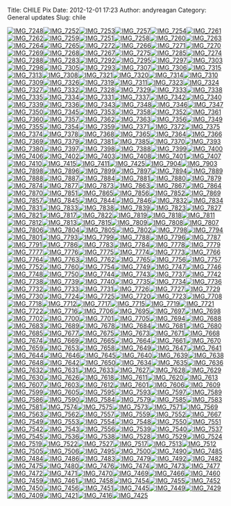 Title: CHILE Pix
Date: 2012-12-01 17:23
Author: andyreagan
Category: General updates
Slug: chile

[![IMG\_7248](http://andyreagan.files.wordpress.com/2012/11/img_7248.jpg?w=300)](http://andyreagan.wordpress.com/2012/12/01/chile/img_7248/)[![IMG\_7252](http://andyreagan.files.wordpress.com/2012/11/img_7252.jpg?w=300)](http://andyreagan.wordpress.com/2012/12/01/chile/img_7252/)[![IMG\_7253](http://andyreagan.files.wordpress.com/2012/11/img_7253.jpg?w=199)](http://andyreagan.wordpress.com/2012/12/01/chile/img_7253/)[![IMG\_7257](http://andyreagan.files.wordpress.com/2012/11/img_7257.jpg?w=199)](http://andyreagan.wordpress.com/2012/12/01/chile/img_7257/)[![IMG\_7254](http://andyreagan.files.wordpress.com/2012/11/img_7254.jpg?w=199)](http://andyreagan.wordpress.com/2012/12/01/chile/img_7254/)[![IMG\_7261](http://andyreagan.files.wordpress.com/2012/11/img_7261.jpg?w=199)](http://andyreagan.wordpress.com/2012/12/01/chile/img_7261/)[![IMG\_7262](http://andyreagan.files.wordpress.com/2012/11/img_7262.jpg?w=300)](http://andyreagan.wordpress.com/2012/12/01/chile/img_7262/)[![IMG\_7259](http://andyreagan.files.wordpress.com/2012/11/img_7259.jpg?w=300)](http://andyreagan.wordpress.com/2012/12/01/chile/img_7259/)[![IMG\_7251](http://andyreagan.files.wordpress.com/2012/11/img_7251.jpg?w=199)](http://andyreagan.wordpress.com/2012/12/01/chile/img_7251/)[![IMG\_7258](http://andyreagan.files.wordpress.com/2012/11/img_7258.jpg?w=300)](http://andyreagan.wordpress.com/2012/12/01/chile/img_7258/)[![IMG\_7260](http://andyreagan.files.wordpress.com/2012/11/img_7260.jpg?w=300)](http://andyreagan.wordpress.com/2012/12/01/chile/img_7260/)[![IMG\_7263](http://andyreagan.files.wordpress.com/2012/11/img_7263.jpg?w=300)](http://andyreagan.wordpress.com/2012/12/01/chile/img_7263/)[![IMG\_7264](http://andyreagan.files.wordpress.com/2012/11/img_7264.jpg?w=300)](http://andyreagan.wordpress.com/2012/12/01/chile/img_7264/)[![IMG\_7265](http://andyreagan.files.wordpress.com/2012/11/img_7265.jpg?w=300)](http://andyreagan.wordpress.com/2012/12/01/chile/img_7265/)[![IMG\_7272](http://andyreagan.files.wordpress.com/2012/11/img_7272.jpg?w=300)](http://andyreagan.wordpress.com/2012/12/01/chile/img_7272/)[![IMG\_7266](http://andyreagan.files.wordpress.com/2012/11/img_7266.jpg?w=300)](http://andyreagan.wordpress.com/2012/12/01/chile/img_7266/)[![IMG\_7271](http://andyreagan.files.wordpress.com/2012/11/img_7271.jpg?w=300)](http://andyreagan.wordpress.com/2012/12/01/chile/img_7271/)[![IMG\_7270](http://andyreagan.files.wordpress.com/2012/11/img_7270.jpg?w=300)](http://andyreagan.wordpress.com/2012/12/01/chile/img_7270/)[![IMG\_7269](http://andyreagan.files.wordpress.com/2012/11/img_7269.jpg?w=300)](http://andyreagan.wordpress.com/2012/12/01/chile/img_7269/)[![IMG\_7268](http://andyreagan.files.wordpress.com/2012/11/img_7268.jpg?w=300)](http://andyreagan.wordpress.com/2012/12/01/chile/img_7268/)[![IMG\_7267](http://andyreagan.files.wordpress.com/2012/11/img_7267.jpg?w=300)](http://andyreagan.wordpress.com/2012/12/01/chile/img_7267/)[![IMG\_7275](http://andyreagan.files.wordpress.com/2012/11/img_7275.jpg?w=300)](http://andyreagan.wordpress.com/2012/12/01/chile/img_7275/)[![IMG\_7285](http://andyreagan.files.wordpress.com/2012/11/img_7285.jpg?w=300)](http://andyreagan.wordpress.com/2012/12/01/chile/img_7285/)[![IMG\_7274](http://andyreagan.files.wordpress.com/2012/11/img_7274.jpg?w=300)](http://andyreagan.wordpress.com/2012/12/01/chile/img_7274/)[![IMG\_7288](http://andyreagan.files.wordpress.com/2012/11/img_7288.jpg?w=300)](http://andyreagan.wordpress.com/2012/12/01/chile/img_7288/)[![IMG\_7283](http://andyreagan.files.wordpress.com/2012/11/img_7283.jpg?w=300)](http://andyreagan.wordpress.com/2012/12/01/chile/img_7283/)[![IMG\_7292](http://andyreagan.files.wordpress.com/2012/11/img_7292.jpg?w=300)](http://andyreagan.wordpress.com/2012/12/01/chile/img_7292/)[![IMG\_7295](http://andyreagan.files.wordpress.com/2012/11/img_7295.jpg?w=300)](http://andyreagan.wordpress.com/2012/12/01/chile/img_7295/)[![IMG\_7297](http://andyreagan.files.wordpress.com/2012/11/img_7297.jpg?w=300)](http://andyreagan.wordpress.com/2012/12/01/chile/img_7297/)[![IMG\_7303](http://andyreagan.files.wordpress.com/2012/11/img_7303.jpg?w=300)](http://andyreagan.wordpress.com/2012/12/01/chile/img_7303/)[![IMG\_7298](http://andyreagan.files.wordpress.com/2012/11/img_7298.jpg?w=300)](http://andyreagan.wordpress.com/2012/12/01/chile/img_7298/)[![IMG\_7305](http://andyreagan.files.wordpress.com/2012/11/img_7305.jpg?w=300)](http://andyreagan.wordpress.com/2012/12/01/chile/img_7305/)[![IMG\_7293](http://andyreagan.files.wordpress.com/2012/11/img_7293.jpg?w=300)](http://andyreagan.wordpress.com/2012/12/01/chile/img_7293/)[![IMG\_7307](http://andyreagan.files.wordpress.com/2012/11/img_7307.jpg?w=300)](http://andyreagan.wordpress.com/2012/12/01/chile/img_7307/)[![IMG\_7306](http://andyreagan.files.wordpress.com/2012/11/img_7306.jpg?w=300)](http://andyreagan.wordpress.com/2012/12/01/chile/img_7306/)[![IMG\_7315](http://andyreagan.files.wordpress.com/2012/11/img_7315.jpg?w=199)](http://andyreagan.wordpress.com/2012/12/01/chile/img_7315/)[![IMG\_7313](http://andyreagan.files.wordpress.com/2012/11/img_7313.jpg?w=300)](http://andyreagan.wordpress.com/2012/12/01/chile/img_7313/)[![IMG\_7308](http://andyreagan.files.wordpress.com/2012/11/img_7308.jpg?w=300)](http://andyreagan.wordpress.com/2012/12/01/chile/img_7308/)[![IMG\_7321](http://andyreagan.files.wordpress.com/2012/11/img_7321.jpg?w=300)](http://andyreagan.wordpress.com/2012/12/01/chile/img_7321/)[![IMG\_7320](http://andyreagan.files.wordpress.com/2012/11/img_7320.jpg?w=300)](http://andyreagan.wordpress.com/2012/12/01/chile/img_7320/)[![IMG\_7314](http://andyreagan.files.wordpress.com/2012/11/img_7314.jpg?w=199)](http://andyreagan.wordpress.com/2012/12/01/chile/img_7314/)[![IMG\_7310](http://andyreagan.files.wordpress.com/2012/11/img_7310.jpg?w=199)](http://andyreagan.wordpress.com/2012/12/01/chile/img_7310/)[![IMG\_7309](http://andyreagan.files.wordpress.com/2012/11/img_7309.jpg?w=300)](http://andyreagan.wordpress.com/2012/12/01/chile/img_7309/)[![IMG\_7326](http://andyreagan.files.wordpress.com/2012/11/img_7326.jpg?w=196)](http://andyreagan.wordpress.com/2012/12/01/chile/img_7326/)[![IMG\_7319](http://andyreagan.files.wordpress.com/2012/11/img_7319.jpg?w=199)](http://andyreagan.wordpress.com/2012/12/01/chile/img_7319/)[![IMG\_7311](http://andyreagan.files.wordpress.com/2012/11/img_7311.jpg?w=199)](http://andyreagan.wordpress.com/2012/12/01/chile/img_7311/)[![IMG\_7323](http://andyreagan.files.wordpress.com/2012/11/img_7323.jpg?w=199)](http://andyreagan.wordpress.com/2012/12/01/chile/img_7323/)[![IMG\_7324](http://andyreagan.files.wordpress.com/2012/11/img_7324.jpg?w=199)](http://andyreagan.wordpress.com/2012/12/01/chile/img_7324/)[![IMG\_7327](http://andyreagan.files.wordpress.com/2012/11/img_7327.jpg?w=300)](http://andyreagan.wordpress.com/2012/12/01/chile/img_7327/)[![IMG\_7332](http://andyreagan.files.wordpress.com/2012/11/img_7332.jpg?w=300)](http://andyreagan.wordpress.com/2012/12/01/chile/img_7332/)[![IMG\_7328](http://andyreagan.files.wordpress.com/2012/11/img_7328.jpg?w=199)](http://andyreagan.wordpress.com/2012/12/01/chile/img_7328/)[![IMG\_7329](http://andyreagan.files.wordpress.com/2012/11/img_7329.jpg?w=300)](http://andyreagan.wordpress.com/2012/12/01/chile/img_7329/)[![IMG\_7333](http://andyreagan.files.wordpress.com/2012/11/img_7333.jpg?w=300)](http://andyreagan.wordpress.com/2012/12/01/chile/img_7333/)[![IMG\_7338](http://andyreagan.files.wordpress.com/2012/11/img_7338.jpg?w=300)](http://andyreagan.wordpress.com/2012/12/01/chile/img_7338/)[![IMG\_7335](http://andyreagan.files.wordpress.com/2012/11/img_7335.jpg?w=300)](http://andyreagan.wordpress.com/2012/12/01/chile/img_7335/)[![IMG\_7334](http://andyreagan.files.wordpress.com/2012/11/img_7334.jpg?w=199)](http://andyreagan.wordpress.com/2012/12/01/chile/img_7334/)[![IMG\_7331](http://andyreagan.files.wordpress.com/2012/11/img_7331.jpg?w=300)](http://andyreagan.wordpress.com/2012/12/01/chile/img_7331/)[![IMG\_7337](http://andyreagan.files.wordpress.com/2012/11/img_7337.jpg?w=300)](http://andyreagan.wordpress.com/2012/12/01/chile/img_7337/)[![IMG\_7342](http://andyreagan.files.wordpress.com/2012/11/img_7342.jpg?w=300)](http://andyreagan.wordpress.com/2012/12/01/chile/img_7342/)[![IMG\_7340](http://andyreagan.files.wordpress.com/2012/11/img_7340.jpg?w=300)](http://andyreagan.wordpress.com/2012/12/01/chile/img_7340/)[![IMG\_7339](http://andyreagan.files.wordpress.com/2012/11/img_7339.jpg?w=300)](http://andyreagan.wordpress.com/2012/12/01/chile/img_7339/)[![IMG\_7336](http://andyreagan.files.wordpress.com/2012/11/img_7336.jpg?w=300)](http://andyreagan.wordpress.com/2012/12/01/chile/img_7336/)[![IMG\_7343](http://andyreagan.files.wordpress.com/2012/11/img_7343.jpg?w=300)](http://andyreagan.wordpress.com/2012/12/01/chile/img_7343/)[![IMG\_7348](http://andyreagan.files.wordpress.com/2012/11/img_7348.jpg?w=300)](http://andyreagan.wordpress.com/2012/12/01/chile/img_7348/)[![IMG\_7346](http://andyreagan.files.wordpress.com/2012/11/img_7346.jpg?w=300)](http://andyreagan.wordpress.com/2012/12/01/chile/img_7346/)[![IMG\_7347](http://andyreagan.files.wordpress.com/2012/11/img_7347.jpg?w=300)](http://andyreagan.wordpress.com/2012/12/01/chile/img_7347/)[![IMG\_7350](http://andyreagan.files.wordpress.com/2012/11/img_7350.jpg?w=300)](http://andyreagan.wordpress.com/2012/12/01/chile/img_7350/)[![IMG\_7345](http://andyreagan.files.wordpress.com/2012/11/img_7345.jpg?w=300)](http://andyreagan.wordpress.com/2012/12/01/chile/img_7345/)[![IMG\_7353](http://andyreagan.files.wordpress.com/2012/11/img_7353.jpg?w=300)](http://andyreagan.wordpress.com/2012/12/01/chile/img_7353/)[![IMG\_7358](http://andyreagan.files.wordpress.com/2012/11/img_7358.jpg?w=300)](http://andyreagan.wordpress.com/2012/12/01/chile/img_7358/)[![IMG\_7352](http://andyreagan.files.wordpress.com/2012/11/img_7352.jpg?w=300)](http://andyreagan.wordpress.com/2012/12/01/chile/img_7352/)[![IMG\_7361](http://andyreagan.files.wordpress.com/2012/11/img_7361.jpg?w=300)](http://andyreagan.wordpress.com/2012/12/01/chile/img_7361/)[![IMG\_7360](http://andyreagan.files.wordpress.com/2012/11/img_7360.jpg?w=300)](http://andyreagan.wordpress.com/2012/12/01/chile/img_7360/)[![IMG\_7357](http://andyreagan.files.wordpress.com/2012/11/img_7357.jpg?w=199)](http://andyreagan.wordpress.com/2012/12/01/chile/img_7357/)[![IMG\_7362](http://andyreagan.files.wordpress.com/2012/11/img_7362.jpg?w=199)](http://andyreagan.wordpress.com/2012/12/01/chile/img_7362/)[![IMG\_7363](http://andyreagan.files.wordpress.com/2012/11/img_7363.jpg?w=300)](http://andyreagan.wordpress.com/2012/12/01/chile/img_7363/)[![IMG\_7356](http://andyreagan.files.wordpress.com/2012/11/img_7356.jpg?w=300)](http://andyreagan.wordpress.com/2012/12/01/chile/img_7356/)[![IMG\_7349](http://andyreagan.files.wordpress.com/2012/11/img_7349.jpg?w=199)](http://andyreagan.wordpress.com/2012/12/01/chile/img_7349/)[![IMG\_7355](http://andyreagan.files.wordpress.com/2012/11/img_7355.jpg?w=300)](http://andyreagan.wordpress.com/2012/12/01/chile/img_7355/)[![IMG\_7354](http://andyreagan.files.wordpress.com/2012/11/img_7354.jpg?w=300)](http://andyreagan.wordpress.com/2012/12/01/chile/img_7354/)[![IMG\_7359](http://andyreagan.files.wordpress.com/2012/11/img_7359.jpg?w=300)](http://andyreagan.wordpress.com/2012/12/01/chile/img_7359/)[![IMG\_7371](http://andyreagan.files.wordpress.com/2012/11/img_7371.jpg?w=199)](http://andyreagan.wordpress.com/2012/12/01/chile/img_7371/)[![IMG\_7372](http://andyreagan.files.wordpress.com/2012/11/img_7372.jpg?w=199)](http://andyreagan.wordpress.com/2012/12/01/chile/img_7372/)[![IMG\_7375](http://andyreagan.files.wordpress.com/2012/11/img_7375.jpg?w=199)](http://andyreagan.wordpress.com/2012/12/01/chile/img_7375/)[![IMG\_7374](http://andyreagan.files.wordpress.com/2012/11/img_7374.jpg?w=199)](http://andyreagan.wordpress.com/2012/12/01/chile/img_7374/)[![IMG\_7378](http://andyreagan.files.wordpress.com/2012/11/img_7378.jpg?w=300)](http://andyreagan.wordpress.com/2012/12/01/chile/img_7378/)[![IMG\_7368](http://andyreagan.files.wordpress.com/2012/11/img_7368.jpg?w=300)](http://andyreagan.wordpress.com/2012/12/01/chile/img_7368/)[![IMG\_7365](http://andyreagan.files.wordpress.com/2012/11/img_7365.jpg?w=300)](http://andyreagan.wordpress.com/2012/12/01/chile/img_7365/)[![IMG\_7364](http://andyreagan.files.wordpress.com/2012/11/img_7364.jpg?w=199)](http://andyreagan.wordpress.com/2012/12/01/chile/img_7364/)[![IMG\_7366](http://andyreagan.files.wordpress.com/2012/11/img_7366.jpg?w=300)](http://andyreagan.wordpress.com/2012/12/01/chile/img_7366/)[![IMG\_7369](http://andyreagan.files.wordpress.com/2012/11/img_7369.jpg?w=300)](http://andyreagan.wordpress.com/2012/12/01/chile/img_7369/)[![IMG\_7379](http://andyreagan.files.wordpress.com/2012/11/img_7379.jpg?w=300)](http://andyreagan.wordpress.com/2012/12/01/chile/img_7379/)[![IMG\_7381](http://andyreagan.files.wordpress.com/2012/11/img_7381.jpg?w=300)](http://andyreagan.wordpress.com/2012/12/01/chile/img_7381/)[![IMG\_7385](http://andyreagan.files.wordpress.com/2012/11/img_7385.jpg?w=300)](http://andyreagan.wordpress.com/2012/12/01/chile/img_7385/)[![IMG\_7370](http://andyreagan.files.wordpress.com/2012/11/img_7370.jpg?w=300)](http://andyreagan.wordpress.com/2012/12/01/chile/img_7370/)[![IMG\_7393](http://andyreagan.files.wordpress.com/2012/11/img_7393.jpg?w=300)](http://andyreagan.wordpress.com/2012/12/01/chile/img_7393/)[![IMG\_7380](http://andyreagan.files.wordpress.com/2012/11/img_7380.jpg?w=300)](http://andyreagan.wordpress.com/2012/12/01/chile/img_7380/)[![IMG\_7397](http://andyreagan.files.wordpress.com/2012/11/img_7397.jpg?w=199)](http://andyreagan.wordpress.com/2012/12/01/chile/img_7397/)[![IMG\_7398](http://andyreagan.files.wordpress.com/2012/11/img_7398.jpg?w=196)](http://andyreagan.wordpress.com/2012/12/01/chile/img_7398/)[![IMG\_7388](http://andyreagan.files.wordpress.com/2012/11/img_7388.jpg?w=300)](http://andyreagan.wordpress.com/2012/12/01/chile/img_7388/)[![IMG\_7399](http://andyreagan.files.wordpress.com/2012/11/img_7399.jpg?w=300)](http://andyreagan.wordpress.com/2012/12/01/chile/img_7399/)[![IMG\_7400](http://andyreagan.files.wordpress.com/2012/11/img_7400.jpg?w=199)](http://andyreagan.wordpress.com/2012/12/01/chile/img_7400/)[![IMG\_7406](http://andyreagan.files.wordpress.com/2012/11/img_7406.jpg?w=300)](http://andyreagan.wordpress.com/2012/12/01/chile/img_7406/)[![IMG\_7402](http://andyreagan.files.wordpress.com/2012/11/img_7402.jpg?w=300)](http://andyreagan.wordpress.com/2012/12/01/chile/img_7402/)[![IMG\_7403](http://andyreagan.files.wordpress.com/2012/11/img_7403.jpg?w=300)](http://andyreagan.wordpress.com/2012/12/01/chile/img_7403/)[![IMG\_7408](http://andyreagan.files.wordpress.com/2012/11/img_7408.jpg?w=300)](http://andyreagan.wordpress.com/2012/12/01/chile/img_7408/)[![IMG\_7401](http://andyreagan.files.wordpress.com/2012/11/img_7401.jpg?w=199)](http://andyreagan.wordpress.com/2012/12/01/chile/img_7401/)[![IMG\_7407](http://andyreagan.files.wordpress.com/2012/11/img_7407.jpg?w=199)](http://andyreagan.wordpress.com/2012/12/01/chile/img_7407/)[![IMG\_7410](http://andyreagan.files.wordpress.com/2012/11/img_7410.jpg?w=300)](http://andyreagan.wordpress.com/2012/12/01/chile/img_7410/)[![IMG\_7415](http://andyreagan.files.wordpress.com/2012/11/img_7415.jpg?w=300)](http://andyreagan.wordpress.com/2012/12/01/chile/img_7415/)[![IMG\_7411](http://andyreagan.files.wordpress.com/2012/11/img_7411.jpg?w=300)](http://andyreagan.wordpress.com/2012/12/01/chile/img_7411/)[![IMG\_7425](http://andyreagan.files.wordpress.com/2012/11/img_7425.jpg?w=300)](http://andyreagan.wordpress.com/2012/12/01/chile/img_7425/)[![IMG\_7904](http://andyreagan.files.wordpress.com/2012/11/img_7904.jpg?w=300)](http://andyreagan.wordpress.com/2012/12/01/chile/img_7904/)[![IMG\_7903](http://andyreagan.files.wordpress.com/2012/11/img_7903.jpg?w=300)](http://andyreagan.wordpress.com/2012/12/01/chile/img_7903/)[![IMG\_7898](http://andyreagan.files.wordpress.com/2012/11/img_7898.jpg?w=300)](http://andyreagan.wordpress.com/2012/12/01/chile/img_7898/)[![IMG\_7896](http://andyreagan.files.wordpress.com/2012/11/img_7896.jpg?w=300)](http://andyreagan.wordpress.com/2012/12/01/chile/img_7896/)[![IMG\_7899](http://andyreagan.files.wordpress.com/2012/11/img_7899.jpg?w=300)](http://andyreagan.wordpress.com/2012/12/01/chile/img_7899/)[![IMG\_7897](http://andyreagan.files.wordpress.com/2012/11/img_7897.jpg?w=300)](http://andyreagan.wordpress.com/2012/12/01/chile/img_7897/)[![IMG\_7894](http://andyreagan.files.wordpress.com/2012/11/img_7894.jpg?w=300)](http://andyreagan.wordpress.com/2012/12/01/chile/img_7894/)[![IMG\_7889](http://andyreagan.files.wordpress.com/2012/11/img_7889.jpg?w=300)](http://andyreagan.wordpress.com/2012/12/01/chile/img_7889/)[![IMG\_7888](http://andyreagan.files.wordpress.com/2012/11/img_7888.jpg?w=300)](http://andyreagan.wordpress.com/2012/12/01/chile/img_7888/)[![IMG\_7887](http://andyreagan.files.wordpress.com/2012/11/img_7887.jpg?w=300)](http://andyreagan.wordpress.com/2012/12/01/chile/img_7887/)[![IMG\_7884](http://andyreagan.files.wordpress.com/2012/11/img_7884.jpg?w=300)](http://andyreagan.wordpress.com/2012/12/01/chile/img_7884/)[![IMG\_7881](http://andyreagan.files.wordpress.com/2012/11/img_7881.jpg?w=300)](http://andyreagan.wordpress.com/2012/12/01/chile/img_7881/)[![IMG\_7880](http://andyreagan.files.wordpress.com/2012/11/img_7880.jpg?w=300)](http://andyreagan.wordpress.com/2012/12/01/chile/img_7880/)[![IMG\_7879](http://andyreagan.files.wordpress.com/2012/11/img_7879.jpg?w=300)](http://andyreagan.wordpress.com/2012/12/01/chile/img_7879/)[![IMG\_7874](http://andyreagan.files.wordpress.com/2012/11/img_7874.jpg?w=300)](http://andyreagan.wordpress.com/2012/12/01/chile/img_7874/)[![IMG\_7877](http://andyreagan.files.wordpress.com/2012/11/img_7877.jpg?w=300)](http://andyreagan.wordpress.com/2012/12/01/chile/img_7877/)[![IMG\_7873](http://andyreagan.files.wordpress.com/2012/11/img_7873.jpg?w=300)](http://andyreagan.wordpress.com/2012/12/01/chile/img_7873/)[![IMG\_7863](http://andyreagan.files.wordpress.com/2012/11/img_7863.jpg?w=300)](http://andyreagan.wordpress.com/2012/12/01/chile/img_7863/)[![IMG\_7867](http://andyreagan.files.wordpress.com/2012/11/img_7867.jpg?w=300)](http://andyreagan.wordpress.com/2012/12/01/chile/img_7867/)[![IMG\_7864](http://andyreagan.files.wordpress.com/2012/11/img_7864.jpg?w=300)](http://andyreagan.wordpress.com/2012/12/01/chile/img_7864/)[![IMG\_7870](http://andyreagan.files.wordpress.com/2012/11/img_7870.jpg?w=300)](http://andyreagan.wordpress.com/2012/12/01/chile/img_7870/)[![IMG\_7851](http://andyreagan.files.wordpress.com/2012/11/img_7851.jpg?w=300)](http://andyreagan.wordpress.com/2012/12/01/chile/img_7851/)[![IMG\_7865](http://andyreagan.files.wordpress.com/2012/11/img_7865.jpg?w=300)](http://andyreagan.wordpress.com/2012/12/01/chile/img_7865/)[![IMG\_7856](http://andyreagan.files.wordpress.com/2012/11/img_7856.jpg?w=300)](http://andyreagan.wordpress.com/2012/12/01/chile/img_7856/)[![IMG\_7852](http://andyreagan.files.wordpress.com/2012/11/img_7852.jpg?w=300)](http://andyreagan.wordpress.com/2012/12/01/chile/img_7852/)[![IMG\_7869](http://andyreagan.files.wordpress.com/2012/11/img_7869.jpg?w=300)](http://andyreagan.wordpress.com/2012/12/01/chile/img_7869/)[![IMG\_7857](http://andyreagan.files.wordpress.com/2012/11/img_7857.jpg?w=300)](http://andyreagan.wordpress.com/2012/12/01/chile/img_7857/)[![IMG\_7845](http://andyreagan.files.wordpress.com/2012/11/img_7845.jpg?w=196)](http://andyreagan.wordpress.com/2012/12/01/chile/img_7845/)[![IMG\_7844](http://andyreagan.files.wordpress.com/2012/11/img_7844.jpg?w=196)](http://andyreagan.wordpress.com/2012/12/01/chile/img_7844/)[![IMG\_7846](http://andyreagan.files.wordpress.com/2012/11/img_7846.jpg?w=199)](http://andyreagan.wordpress.com/2012/12/01/chile/img_7846/)[![IMG\_7832](http://andyreagan.files.wordpress.com/2012/11/img_7832.jpg?w=199)](http://andyreagan.wordpress.com/2012/12/01/chile/img_7832/)[![IMG\_7834](http://andyreagan.files.wordpress.com/2012/11/img_7834.jpg?w=300)](http://andyreagan.wordpress.com/2012/12/01/chile/img_7834/)[![IMG\_7831](http://andyreagan.files.wordpress.com/2012/11/img_7831.jpg?w=300)](http://andyreagan.wordpress.com/2012/12/01/chile/img_7831/)[![IMG\_7833](http://andyreagan.files.wordpress.com/2012/11/img_7833.jpg?w=199)](http://andyreagan.wordpress.com/2012/12/01/chile/img_7833/)[![IMG\_7838](http://andyreagan.files.wordpress.com/2012/11/img_7838.jpg?w=300)](http://andyreagan.wordpress.com/2012/12/01/chile/img_7838/)[![IMG\_7839](http://andyreagan.files.wordpress.com/2012/11/img_7839.jpg?w=300)](http://andyreagan.wordpress.com/2012/12/01/chile/img_7839/)[![IMG\_7823](http://andyreagan.files.wordpress.com/2012/11/img_7823.jpg?w=300)](http://andyreagan.wordpress.com/2012/12/01/chile/img_7823/)[![IMG\_7827](http://andyreagan.files.wordpress.com/2012/11/img_7827.jpg?w=196)](http://andyreagan.wordpress.com/2012/12/01/chile/img_7827/)[![IMG\_7821](http://andyreagan.files.wordpress.com/2012/11/img_7821.jpg?w=199)](http://andyreagan.wordpress.com/2012/12/01/chile/img_7821/)[![IMG\_7817](http://andyreagan.files.wordpress.com/2012/11/img_7817.jpg?w=199)](http://andyreagan.wordpress.com/2012/12/01/chile/img_7817/)[![IMG\_7822](http://andyreagan.files.wordpress.com/2012/11/img_7822.jpg?w=199)](http://andyreagan.wordpress.com/2012/12/01/chile/img_7822/)[![IMG\_7819](http://andyreagan.files.wordpress.com/2012/11/img_7819.jpg?w=300)](http://andyreagan.wordpress.com/2012/12/01/chile/img_7819/)[![IMG\_7818](http://andyreagan.files.wordpress.com/2012/11/img_7818.jpg?w=300)](http://andyreagan.wordpress.com/2012/12/01/chile/img_7818/)[![IMG\_7811](http://andyreagan.files.wordpress.com/2012/11/img_7811.jpg?w=300)](http://andyreagan.wordpress.com/2012/12/01/chile/img_7811/)[![IMG\_7812](http://andyreagan.files.wordpress.com/2012/11/img_7812.jpg?w=199)](http://andyreagan.wordpress.com/2012/12/01/chile/img_7812/)[![IMG\_7813](http://andyreagan.files.wordpress.com/2012/11/img_7813.jpg?w=199)](http://andyreagan.wordpress.com/2012/12/01/chile/img_7813/)[![IMG\_7815](http://andyreagan.files.wordpress.com/2012/11/img_7815.jpg?w=300)](http://andyreagan.wordpress.com/2012/12/01/chile/img_7815/)[![IMG\_7809](http://andyreagan.files.wordpress.com/2012/11/img_7809.jpg?w=300)](http://andyreagan.wordpress.com/2012/12/01/chile/img_7809/)[![IMG\_7808](http://andyreagan.files.wordpress.com/2012/11/img_7808.jpg?w=300)](http://andyreagan.wordpress.com/2012/12/01/chile/img_7808/)[![IMG\_7807](http://andyreagan.files.wordpress.com/2012/11/img_7807.jpg?w=300)](http://andyreagan.wordpress.com/2012/12/01/chile/img_7807/)[![IMG\_7806](http://andyreagan.files.wordpress.com/2012/11/img_7806.jpg?w=300)](http://andyreagan.wordpress.com/2012/12/01/chile/img_7806/)[![IMG\_7804](http://andyreagan.files.wordpress.com/2012/11/img_7804.jpg?w=199)](http://andyreagan.wordpress.com/2012/12/01/chile/img_7804/)[![IMG\_7805](http://andyreagan.files.wordpress.com/2012/11/img_7805.jpg?w=199)](http://andyreagan.wordpress.com/2012/12/01/chile/img_7805/)[![IMG\_7802](http://andyreagan.files.wordpress.com/2012/11/img_7802.jpg?w=300)](http://andyreagan.wordpress.com/2012/12/01/chile/img_7802/)[![IMG\_7798](http://andyreagan.files.wordpress.com/2012/11/img_7798.jpg?w=300)](http://andyreagan.wordpress.com/2012/12/01/chile/img_7798/)[![IMG\_7794](http://andyreagan.files.wordpress.com/2012/11/img_7794.jpg?w=196)](http://andyreagan.wordpress.com/2012/12/01/chile/img_7794/)[![IMG\_7801](http://andyreagan.files.wordpress.com/2012/11/img_7801.jpg?w=300)](http://andyreagan.wordpress.com/2012/12/01/chile/img_7801/)[![IMG\_7793](http://andyreagan.files.wordpress.com/2012/11/img_7793.jpg?w=300)](http://andyreagan.wordpress.com/2012/12/01/chile/img_7793/)[![IMG\_7799](http://andyreagan.files.wordpress.com/2012/11/img_7799.jpg?w=300)](http://andyreagan.wordpress.com/2012/12/01/chile/img_7799/)[![IMG\_7788](http://andyreagan.files.wordpress.com/2012/11/img_7788.jpg?w=199)](http://andyreagan.wordpress.com/2012/12/01/chile/img_7788/)[![IMG\_7796](http://andyreagan.files.wordpress.com/2012/11/img_7796.jpg?w=300)](http://andyreagan.wordpress.com/2012/12/01/chile/img_7796/)[![IMG\_7787](http://andyreagan.files.wordpress.com/2012/11/img_7787.jpg?w=300)](http://andyreagan.wordpress.com/2012/12/01/chile/img_7787/)[![IMG\_7791](http://andyreagan.files.wordpress.com/2012/11/img_7791.jpg?w=300)](http://andyreagan.wordpress.com/2012/12/01/chile/img_7791/)[![IMG\_7786](http://andyreagan.files.wordpress.com/2012/11/img_7786.jpg?w=199)](http://andyreagan.wordpress.com/2012/12/01/chile/img_7786/)[![IMG\_7783](http://andyreagan.files.wordpress.com/2012/11/img_7783.jpg?w=300)](http://andyreagan.wordpress.com/2012/12/01/chile/img_7783/)[![IMG\_7784](http://andyreagan.files.wordpress.com/2012/11/img_7784.jpg?w=196)](http://andyreagan.wordpress.com/2012/12/01/chile/img_7784/)[![IMG\_7778](http://andyreagan.files.wordpress.com/2012/11/img_7778.jpg?w=300)](http://andyreagan.wordpress.com/2012/12/01/chile/img_7778/)[![IMG\_7779](http://andyreagan.files.wordpress.com/2012/11/img_7779.jpg?w=196)](http://andyreagan.wordpress.com/2012/12/01/chile/img_7779/)[![IMG\_7777](http://andyreagan.files.wordpress.com/2012/11/img_7777.jpg?w=199)](http://andyreagan.wordpress.com/2012/12/01/chile/img_7777/)[![IMG\_7776](http://andyreagan.files.wordpress.com/2012/11/img_7776.jpg?w=199)](http://andyreagan.wordpress.com/2012/12/01/chile/img_7776/)[![IMG\_7775](http://andyreagan.files.wordpress.com/2012/11/img_7775.jpg?w=300)](http://andyreagan.wordpress.com/2012/12/01/chile/img_7775/)[![IMG\_7774](http://andyreagan.files.wordpress.com/2012/11/img_7774.jpg?w=300)](http://andyreagan.wordpress.com/2012/12/01/chile/img_7774/)[![IMG\_7773](http://andyreagan.files.wordpress.com/2012/11/img_7773.jpg?w=300)](http://andyreagan.wordpress.com/2012/12/01/chile/img_7773/)[![IMG\_7766](http://andyreagan.files.wordpress.com/2012/11/img_7766.jpg?w=300)](http://andyreagan.wordpress.com/2012/12/01/chile/img_7766/)[![IMG\_7764](http://andyreagan.files.wordpress.com/2012/11/img_7764.jpg?w=300)](http://andyreagan.wordpress.com/2012/12/01/chile/img_7764/)[![IMG\_7763](http://andyreagan.files.wordpress.com/2012/11/img_7763.jpg?w=300)](http://andyreagan.wordpress.com/2012/12/01/chile/img_7763/)[![IMG\_7762](http://andyreagan.files.wordpress.com/2012/11/img_7762.jpg?w=300)](http://andyreagan.wordpress.com/2012/12/01/chile/img_7762/)[![IMG\_7765](http://andyreagan.files.wordpress.com/2012/11/img_7765.jpg?w=300)](http://andyreagan.wordpress.com/2012/12/01/chile/img_7765/)[![IMG\_7756](http://andyreagan.files.wordpress.com/2012/11/img_7756.jpg?w=300)](http://andyreagan.wordpress.com/2012/12/01/chile/img_7756/)[![IMG\_7757](http://andyreagan.files.wordpress.com/2012/11/img_7757.jpg?w=300)](http://andyreagan.wordpress.com/2012/12/01/chile/img_7757/)[![IMG\_7752](http://andyreagan.files.wordpress.com/2012/11/img_7752.jpg?w=300)](http://andyreagan.wordpress.com/2012/12/01/chile/img_7752/)[![IMG\_7760](http://andyreagan.files.wordpress.com/2012/11/img_7760.jpg?w=199)](http://andyreagan.wordpress.com/2012/12/01/chile/img_7760/)[![IMG\_7754](http://andyreagan.files.wordpress.com/2012/11/img_7754.jpg?w=300)](http://andyreagan.wordpress.com/2012/12/01/chile/img_7754/)[![IMG\_7749](http://andyreagan.files.wordpress.com/2012/11/img_7749.jpg?w=300)](http://andyreagan.wordpress.com/2012/12/01/chile/img_7749/)[![IMG\_7747](http://andyreagan.files.wordpress.com/2012/11/img_7747.jpg?w=300)](http://andyreagan.wordpress.com/2012/12/01/chile/img_7747/)[![IMG\_7746](http://andyreagan.files.wordpress.com/2012/11/img_7746.jpg?w=300)](http://andyreagan.wordpress.com/2012/12/01/chile/img_7746/)[![IMG\_7748](http://andyreagan.files.wordpress.com/2012/11/img_7748.jpg?w=199)](http://andyreagan.wordpress.com/2012/12/01/chile/img_7748/)[![IMG\_7750](http://andyreagan.files.wordpress.com/2012/11/img_7750.jpg?w=300)](http://andyreagan.wordpress.com/2012/12/01/chile/img_7750/)[![IMG\_7744](http://andyreagan.files.wordpress.com/2012/11/img_7744.jpg?w=300)](http://andyreagan.wordpress.com/2012/12/01/chile/img_7744/)[![IMG\_7743](http://andyreagan.files.wordpress.com/2012/11/img_7743.jpg?w=199)](http://andyreagan.wordpress.com/2012/12/01/chile/img_7743/)[![IMG\_7737](http://andyreagan.files.wordpress.com/2012/11/img_7737.jpg?w=300)](http://andyreagan.wordpress.com/2012/12/01/chile/img_7737/)[![IMG\_7742](http://andyreagan.files.wordpress.com/2012/11/img_7742.jpg?w=199)](http://andyreagan.wordpress.com/2012/12/01/chile/img_7742/)[![IMG\_7738](http://andyreagan.files.wordpress.com/2012/11/img_7738.jpg?w=196)](http://andyreagan.wordpress.com/2012/12/01/chile/img_7738/)[![IMG\_7739](http://andyreagan.files.wordpress.com/2012/11/img_7739.jpg?w=300)](http://andyreagan.wordpress.com/2012/12/01/chile/img_7739/)[![IMG\_7740](http://andyreagan.files.wordpress.com/2012/11/img_7740.jpg?w=199)](http://andyreagan.wordpress.com/2012/12/01/chile/img_7740/)[![IMG\_7735](http://andyreagan.files.wordpress.com/2012/11/img_7735.jpg?w=300)](http://andyreagan.wordpress.com/2012/12/01/chile/img_7735/)[![IMG\_7734](http://andyreagan.files.wordpress.com/2012/11/img_7734.jpg?w=300)](http://andyreagan.wordpress.com/2012/12/01/chile/img_7734/)[![IMG\_7736](http://andyreagan.files.wordpress.com/2012/11/img_7736.jpg?w=300)](http://andyreagan.wordpress.com/2012/12/01/chile/img_7736/)[![IMG\_7732](http://andyreagan.files.wordpress.com/2012/11/img_7732.jpg?w=300)](http://andyreagan.wordpress.com/2012/12/01/chile/img_7732/)[![IMG\_7733](http://andyreagan.files.wordpress.com/2012/11/img_7733.jpg?w=199)](http://andyreagan.wordpress.com/2012/12/01/chile/img_7733/)[![IMG\_7731](http://andyreagan.files.wordpress.com/2012/11/img_7731.jpg?w=199)](http://andyreagan.wordpress.com/2012/12/01/chile/img_7731/)[![IMG\_7726](http://andyreagan.files.wordpress.com/2012/11/img_7726.jpg?w=199)](http://andyreagan.wordpress.com/2012/12/01/chile/img_7726/)[![IMG\_7727](http://andyreagan.files.wordpress.com/2012/11/img_7727.jpg?w=199)](http://andyreagan.wordpress.com/2012/12/01/chile/img_7727/)[![IMG\_7729](http://andyreagan.files.wordpress.com/2012/11/img_7729.jpg?w=199)](http://andyreagan.wordpress.com/2012/12/01/chile/img_7729/)[![IMG\_7730](http://andyreagan.files.wordpress.com/2012/11/img_7730.jpg?w=199)](http://andyreagan.wordpress.com/2012/12/01/chile/img_7730/)[![IMG\_7724](http://andyreagan.files.wordpress.com/2012/11/img_7724.jpg?w=199)](http://andyreagan.wordpress.com/2012/12/01/chile/img_7724/)[![IMG\_7725](http://andyreagan.files.wordpress.com/2012/11/img_7725.jpg?w=300)](http://andyreagan.wordpress.com/2012/12/01/chile/img_7725/)[![IMG\_7720](http://andyreagan.files.wordpress.com/2012/11/img_7720.jpg?w=300)](http://andyreagan.wordpress.com/2012/12/01/chile/img_7720/)[![IMG\_7723](http://andyreagan.files.wordpress.com/2012/11/img_7723.jpg?w=300)](http://andyreagan.wordpress.com/2012/12/01/chile/img_7723/)[![IMG\_7708](http://andyreagan.files.wordpress.com/2012/11/img_7708.jpg?w=199)](http://andyreagan.wordpress.com/2012/12/01/chile/img_7708/)[![IMG\_7718](http://andyreagan.files.wordpress.com/2012/11/img_7718.jpg?w=300)](http://andyreagan.wordpress.com/2012/12/01/chile/img_7718/)[![IMG\_7712](http://andyreagan.files.wordpress.com/2012/11/img_7712.jpg?w=196)](http://andyreagan.wordpress.com/2012/12/01/chile/img_7712/)[![IMG\_7717](http://andyreagan.files.wordpress.com/2012/11/img_7717.jpg?w=300)](http://andyreagan.wordpress.com/2012/12/01/chile/img_7717/)[![IMG\_7715](http://andyreagan.files.wordpress.com/2012/11/img_7715.jpg?w=300)](http://andyreagan.wordpress.com/2012/12/01/chile/img_7715/)[![IMG\_7719](http://andyreagan.files.wordpress.com/2012/11/img_7719.jpg?w=300)](http://andyreagan.wordpress.com/2012/12/01/chile/img_7719/)[![IMG\_7721](http://andyreagan.files.wordpress.com/2012/11/img_7721.jpg?w=300)](http://andyreagan.wordpress.com/2012/12/01/chile/img_7721/)[![IMG\_7722](http://andyreagan.files.wordpress.com/2012/11/img_7722.jpg?w=300)](http://andyreagan.wordpress.com/2012/12/01/chile/img_7722/)[![IMG\_7716](http://andyreagan.files.wordpress.com/2012/11/img_7716.jpg?w=300)](http://andyreagan.wordpress.com/2012/12/01/chile/img_7716/)[![IMG\_7706](http://andyreagan.files.wordpress.com/2012/11/img_7706.jpg?w=199)](http://andyreagan.wordpress.com/2012/12/01/chile/img_7706/)[![IMG\_7695](http://andyreagan.files.wordpress.com/2012/11/img_7695.jpg?w=300)](http://andyreagan.wordpress.com/2012/12/01/chile/img_7695/)[![IMG\_7697](http://andyreagan.files.wordpress.com/2012/11/img_7697.jpg?w=300)](http://andyreagan.wordpress.com/2012/12/01/chile/img_7697/)[![IMG\_7698](http://andyreagan.files.wordpress.com/2012/11/img_7698.jpg?w=300)](http://andyreagan.wordpress.com/2012/12/01/chile/img_7698/)[![IMG\_7702](http://andyreagan.files.wordpress.com/2012/11/img_7702.jpg?w=300)](http://andyreagan.wordpress.com/2012/12/01/chile/img_7702/)[![IMG\_7700](http://andyreagan.files.wordpress.com/2012/11/img_7700.jpg?w=300)](http://andyreagan.wordpress.com/2012/12/01/chile/img_7700/)[![IMG\_7701](http://andyreagan.files.wordpress.com/2012/11/img_7701.jpg?w=300)](http://andyreagan.wordpress.com/2012/12/01/chile/img_7701/)[![IMG\_7705](http://andyreagan.files.wordpress.com/2012/11/img_7705.jpg?w=199)](http://andyreagan.wordpress.com/2012/12/01/chile/img_7705/)[![IMG\_7694](http://andyreagan.files.wordpress.com/2012/11/img_7694.jpg?w=199)](http://andyreagan.wordpress.com/2012/12/01/chile/img_7694/)[![IMG\_7688](http://andyreagan.files.wordpress.com/2012/11/img_7688.jpg?w=300)](http://andyreagan.wordpress.com/2012/12/01/chile/img_7688/)[![IMG\_7683](http://andyreagan.files.wordpress.com/2012/11/img_7683.jpg?w=300)](http://andyreagan.wordpress.com/2012/12/01/chile/img_7683/)[![IMG\_7689](http://andyreagan.files.wordpress.com/2012/11/img_7689.jpg?w=199)](http://andyreagan.wordpress.com/2012/12/01/chile/img_7689/)[![IMG\_7678](http://andyreagan.files.wordpress.com/2012/11/img_7678.jpg?w=300)](http://andyreagan.wordpress.com/2012/12/01/chile/img_7678/)[![IMG\_7684](http://andyreagan.files.wordpress.com/2012/11/img_7684.jpg?w=300)](http://andyreagan.wordpress.com/2012/12/01/chile/img_7684/)[![IMG\_7681](http://andyreagan.files.wordpress.com/2012/11/img_7681.jpg?w=300)](http://andyreagan.wordpress.com/2012/12/01/chile/img_7681/)[![IMG\_7680](http://andyreagan.files.wordpress.com/2012/11/img_7680.jpg?w=300)](http://andyreagan.wordpress.com/2012/12/01/chile/img_7680/)[![IMG\_7685](http://andyreagan.files.wordpress.com/2012/11/img_7685.jpg?w=300)](http://andyreagan.wordpress.com/2012/12/01/chile/img_7685/)[![IMG\_7677](http://andyreagan.files.wordpress.com/2012/11/img_7677.jpg?w=300)](http://andyreagan.wordpress.com/2012/12/01/chile/img_7677/)[![IMG\_7675](http://andyreagan.files.wordpress.com/2012/11/img_7675.jpg?w=300)](http://andyreagan.wordpress.com/2012/12/01/chile/img_7675/)[![IMG\_7673](http://andyreagan.files.wordpress.com/2012/11/img_7673.jpg?w=300)](http://andyreagan.wordpress.com/2012/12/01/chile/img_7673/)[![IMG\_7671](http://andyreagan.files.wordpress.com/2012/11/img_7671.jpg?w=300)](http://andyreagan.wordpress.com/2012/12/01/chile/img_7671/)[![IMG\_7668](http://andyreagan.files.wordpress.com/2012/11/img_7668.jpg?w=300)](http://andyreagan.wordpress.com/2012/12/01/chile/img_7668/)[![IMG\_7674](http://andyreagan.files.wordpress.com/2012/11/img_7674.jpg?w=300)](http://andyreagan.wordpress.com/2012/12/01/chile/img_7674/)[![IMG\_7669](http://andyreagan.files.wordpress.com/2012/11/img_7669.jpg?w=300)](http://andyreagan.wordpress.com/2012/12/01/chile/img_7669/)[![IMG\_7665](http://andyreagan.files.wordpress.com/2012/11/img_7665.jpg?w=300)](http://andyreagan.wordpress.com/2012/12/01/chile/img_7665/)[![IMG\_7664](http://andyreagan.files.wordpress.com/2012/11/img_7664.jpg?w=300)](http://andyreagan.wordpress.com/2012/12/01/chile/img_7664/)[![IMG\_7661](http://andyreagan.files.wordpress.com/2012/11/img_7661.jpg?w=300)](http://andyreagan.wordpress.com/2012/12/01/chile/img_7661/)[![IMG\_7670](http://andyreagan.files.wordpress.com/2012/11/img_7670.jpg?w=300)](http://andyreagan.wordpress.com/2012/12/01/chile/img_7670/)[![IMG\_7659](http://andyreagan.files.wordpress.com/2012/11/img_7659.jpg?w=300)](http://andyreagan.wordpress.com/2012/12/01/chile/img_7659/)[![IMG\_7653](http://andyreagan.files.wordpress.com/2012/11/img_7653.jpg?w=300)](http://andyreagan.wordpress.com/2012/12/01/chile/img_7653/)[![IMG\_7658](http://andyreagan.files.wordpress.com/2012/11/img_7658.jpg?w=300)](http://andyreagan.wordpress.com/2012/12/01/chile/img_7658/)[![IMG\_7649](http://andyreagan.files.wordpress.com/2012/11/img_7649.jpg?w=300)](http://andyreagan.wordpress.com/2012/12/01/chile/img_7649/)[![IMG\_7647](http://andyreagan.files.wordpress.com/2012/11/img_7647.jpg?w=300)](http://andyreagan.wordpress.com/2012/12/01/chile/img_7647/)[![IMG\_7641](http://andyreagan.files.wordpress.com/2012/11/img_7641.jpg?w=300)](http://andyreagan.wordpress.com/2012/12/01/chile/img_7641/)[![IMG\_7644](http://andyreagan.files.wordpress.com/2012/11/img_7644.jpg?w=300)](http://andyreagan.wordpress.com/2012/12/01/chile/img_7644/)[![IMG\_7646](http://andyreagan.files.wordpress.com/2012/11/img_7646.jpg?w=300)](http://andyreagan.wordpress.com/2012/12/01/chile/img_7646/)[![IMG\_7645](http://andyreagan.files.wordpress.com/2012/11/img_7645.jpg?w=300)](http://andyreagan.wordpress.com/2012/12/01/chile/img_7645/)[![IMG\_7640](http://andyreagan.files.wordpress.com/2012/11/img_7640.jpg?w=300)](http://andyreagan.wordpress.com/2012/12/01/chile/img_7640/)[![IMG\_7639](http://andyreagan.files.wordpress.com/2012/11/img_7639.jpg?w=300)](http://andyreagan.wordpress.com/2012/12/01/chile/img_7639/)[![IMG\_7638](http://andyreagan.files.wordpress.com/2012/11/img_7638.jpg?w=300)](http://andyreagan.wordpress.com/2012/12/01/chile/img_7638/)[![IMG\_7648](http://andyreagan.files.wordpress.com/2012/11/img_7648.jpg?w=300)](http://andyreagan.wordpress.com/2012/12/01/chile/img_7648/)[![IMG\_7642](http://andyreagan.files.wordpress.com/2012/11/img_7642.jpg?w=300)](http://andyreagan.wordpress.com/2012/12/01/chile/img_7642/)[![IMG\_7650](http://andyreagan.files.wordpress.com/2012/11/img_7650.jpg?w=300)](http://andyreagan.wordpress.com/2012/12/01/chile/img_7650/)[![IMG\_7634](http://andyreagan.files.wordpress.com/2012/11/img_7634.jpg?w=300)](http://andyreagan.wordpress.com/2012/12/01/chile/img_7634/)[![IMG\_7635](http://andyreagan.files.wordpress.com/2012/11/img_7635.jpg?w=300)](http://andyreagan.wordpress.com/2012/12/01/chile/img_7635/)[![IMG\_7636](http://andyreagan.files.wordpress.com/2012/11/img_7636.jpg?w=300)](http://andyreagan.wordpress.com/2012/12/01/chile/img_7636/)[![IMG\_7632](http://andyreagan.files.wordpress.com/2012/11/img_7632.jpg?w=300)](http://andyreagan.wordpress.com/2012/12/01/chile/img_7632/)[![IMG\_7631](http://andyreagan.files.wordpress.com/2012/11/img_7631.jpg?w=300)](http://andyreagan.wordpress.com/2012/12/01/chile/img_7631/)[![IMG\_7633](http://andyreagan.files.wordpress.com/2012/11/img_7633.jpg?w=300)](http://andyreagan.wordpress.com/2012/12/01/chile/img_7633/)[![IMG\_7627](http://andyreagan.files.wordpress.com/2012/11/img_7627.jpg?w=300)](http://andyreagan.wordpress.com/2012/12/01/chile/img_7627/)[![IMG\_7628](http://andyreagan.files.wordpress.com/2012/11/img_7628.jpg?w=300)](http://andyreagan.wordpress.com/2012/12/01/chile/img_7628/)[![IMG\_7629](http://andyreagan.files.wordpress.com/2012/11/img_7629.jpg?w=300)](http://andyreagan.wordpress.com/2012/12/01/chile/img_7629/)[![IMG\_7630](http://andyreagan.files.wordpress.com/2012/11/img_7630.jpg?w=300)](http://andyreagan.wordpress.com/2012/12/01/chile/img_7630/)[![IMG\_7626](http://andyreagan.files.wordpress.com/2012/11/img_7626.jpg?w=300)](http://andyreagan.wordpress.com/2012/12/01/chile/img_7626/)[![IMG\_7618](http://andyreagan.files.wordpress.com/2012/11/img_7618.jpg?w=199)](http://andyreagan.wordpress.com/2012/12/01/chile/img_7618/)[![IMG\_7611](http://andyreagan.files.wordpress.com/2012/11/img_7611.jpg?w=300)](http://andyreagan.wordpress.com/2012/12/01/chile/img_7611/)[![IMG\_7620](http://andyreagan.files.wordpress.com/2012/11/img_7620.jpg?w=300)](http://andyreagan.wordpress.com/2012/12/01/chile/img_7620/)[![IMG\_7613](http://andyreagan.files.wordpress.com/2012/11/img_7613.jpg?w=300)](http://andyreagan.wordpress.com/2012/12/01/chile/img_7613/)[![IMG\_7607](http://andyreagan.files.wordpress.com/2012/11/img_7607.jpg?w=300)](http://andyreagan.wordpress.com/2012/12/01/chile/img_7607/)[![IMG\_7603](http://andyreagan.files.wordpress.com/2012/11/img_7603.jpg?w=300)](http://andyreagan.wordpress.com/2012/12/01/chile/img_7603/)[![IMG\_7612](http://andyreagan.files.wordpress.com/2012/11/img_7612.jpg?w=300)](http://andyreagan.wordpress.com/2012/12/01/chile/img_7612/)[![IMG\_7601](http://andyreagan.files.wordpress.com/2012/11/img_7601.jpg?w=300)](http://andyreagan.wordpress.com/2012/12/01/chile/img_7601/)[![IMG\_7606](http://andyreagan.files.wordpress.com/2012/11/img_7606.jpg?w=300)](http://andyreagan.wordpress.com/2012/12/01/chile/img_7606/)[![IMG\_7609](http://andyreagan.files.wordpress.com/2012/11/img_7609.jpg?w=300)](http://andyreagan.wordpress.com/2012/12/01/chile/img_7609/)[![IMG\_7599](http://andyreagan.files.wordpress.com/2012/11/img_7599.jpg?w=300)](http://andyreagan.wordpress.com/2012/12/01/chile/img_7599/)[![IMG\_7605](http://andyreagan.files.wordpress.com/2012/11/img_7605.jpg?w=300)](http://andyreagan.wordpress.com/2012/12/01/chile/img_7605/)[![IMG\_7595](http://andyreagan.files.wordpress.com/2012/11/img_7595.jpg?w=300)](http://andyreagan.wordpress.com/2012/12/01/chile/img_7595/)[![IMG\_7593](http://andyreagan.files.wordpress.com/2012/11/img_7593.jpg?w=300)](http://andyreagan.wordpress.com/2012/12/01/chile/img_7593/)[![IMG\_7597](http://andyreagan.files.wordpress.com/2012/11/img_7597.jpg?w=199)](http://andyreagan.wordpress.com/2012/12/01/chile/img_7597/)[![IMG\_7589](http://andyreagan.files.wordpress.com/2012/11/img_7589.jpg?w=300)](http://andyreagan.wordpress.com/2012/12/01/chile/img_7589/)[![IMG\_7586](http://andyreagan.files.wordpress.com/2012/11/img_7586.jpg?w=199)](http://andyreagan.wordpress.com/2012/12/01/chile/img_7586/)[![IMG\_7590](http://andyreagan.files.wordpress.com/2012/11/img_7590.jpg?w=199)](http://andyreagan.wordpress.com/2012/12/01/chile/img_7590/)[![IMG\_7584](http://andyreagan.files.wordpress.com/2012/11/img_7584.jpg?w=199)](http://andyreagan.wordpress.com/2012/12/01/chile/img_7584/)[![IMG\_7579](http://andyreagan.files.wordpress.com/2012/11/img_7579.jpg?w=300)](http://andyreagan.wordpress.com/2012/12/01/chile/img_7579/)[![IMG\_7585](http://andyreagan.files.wordpress.com/2012/11/img_7585.jpg?w=199)](http://andyreagan.wordpress.com/2012/12/01/chile/img_7585/)[![IMG\_7583](http://andyreagan.files.wordpress.com/2012/11/img_7583.jpg?w=199)](http://andyreagan.wordpress.com/2012/12/01/chile/img_7583/)[![IMG\_7581](http://andyreagan.files.wordpress.com/2012/11/img_7581.jpg?w=300)](http://andyreagan.wordpress.com/2012/12/01/chile/img_7581/)[![IMG\_7574](http://andyreagan.files.wordpress.com/2012/11/img_7574.jpg?w=300)](http://andyreagan.wordpress.com/2012/12/01/chile/img_7574/)[![IMG\_7575](http://andyreagan.files.wordpress.com/2012/11/img_7575.jpg?w=300)](http://andyreagan.wordpress.com/2012/12/01/chile/img_7575/)[![IMG\_7573](http://andyreagan.files.wordpress.com/2012/11/img_7573.jpg?w=300)](http://andyreagan.wordpress.com/2012/12/01/chile/img_7573/)[![IMG\_7571](http://andyreagan.files.wordpress.com/2012/11/img_7571.jpg?w=300)](http://andyreagan.wordpress.com/2012/12/01/chile/img_7571/)[![IMG\_7569](http://andyreagan.files.wordpress.com/2012/11/img_7569.jpg?w=300)](http://andyreagan.wordpress.com/2012/12/01/chile/img_7569/)[![IMG\_7563](http://andyreagan.files.wordpress.com/2012/11/img_7563.jpg?w=300)](http://andyreagan.wordpress.com/2012/12/01/chile/img_7563/)[![IMG\_7562](http://andyreagan.files.wordpress.com/2012/11/img_7562.jpg?w=300)](http://andyreagan.wordpress.com/2012/12/01/chile/img_7562/)[![IMG\_7557](http://andyreagan.files.wordpress.com/2012/11/img_7557.jpg?w=300)](http://andyreagan.wordpress.com/2012/12/01/chile/img_7557/)[![IMG\_7559](http://andyreagan.files.wordpress.com/2012/11/img_7559.jpg?w=300)](http://andyreagan.wordpress.com/2012/12/01/chile/img_7559/)[![IMG\_7552](http://andyreagan.files.wordpress.com/2012/11/img_7552.jpg?w=300)](http://andyreagan.wordpress.com/2012/12/01/chile/img_7552/)[![IMG\_7667](http://andyreagan.files.wordpress.com/2012/11/img_7667.jpg?w=300)](http://andyreagan.wordpress.com/2012/12/01/chile/img_7667/)[![IMG\_7549](http://andyreagan.files.wordpress.com/2012/11/img_7549.jpg?w=300)](http://andyreagan.wordpress.com/2012/12/01/chile/img_7549/)[![IMG\_7553](http://andyreagan.files.wordpress.com/2012/11/img_7553.jpg?w=300)](http://andyreagan.wordpress.com/2012/12/01/chile/img_7553/)[![IMG\_7554](http://andyreagan.files.wordpress.com/2012/11/img_7554.jpg?w=300)](http://andyreagan.wordpress.com/2012/12/01/chile/img_7554/)[![IMG\_7548](http://andyreagan.files.wordpress.com/2012/11/img_7548.jpg?w=300)](http://andyreagan.wordpress.com/2012/12/01/chile/img_7548/)[![IMG\_7550](http://andyreagan.files.wordpress.com/2012/11/img_7550.jpg?w=199)](http://andyreagan.wordpress.com/2012/12/01/chile/img_7550/)[![IMG\_7551](http://andyreagan.files.wordpress.com/2012/11/img_7551.jpg?w=199)](http://andyreagan.wordpress.com/2012/12/01/chile/img_7551/)[![IMG\_7542](http://andyreagan.files.wordpress.com/2012/11/img_7542.jpg?w=300)](http://andyreagan.wordpress.com/2012/12/01/chile/img_7542/)[![IMG\_7543](http://andyreagan.files.wordpress.com/2012/11/img_7543.jpg?w=300)](http://andyreagan.wordpress.com/2012/12/01/chile/img_7543/)[![IMG\_7556](http://andyreagan.files.wordpress.com/2012/11/img_7556.jpg?w=199)](http://andyreagan.wordpress.com/2012/12/01/chile/img_7556/)[![IMG\_7539](http://andyreagan.files.wordpress.com/2012/11/img_7539.jpg?w=300)](http://andyreagan.wordpress.com/2012/12/01/chile/img_7539/)[![IMG\_7540](http://andyreagan.files.wordpress.com/2012/11/img_7540.jpg?w=300)](http://andyreagan.wordpress.com/2012/12/01/chile/img_7540/)[![IMG\_7537](http://andyreagan.files.wordpress.com/2012/11/img_7537.jpg?w=300)](http://andyreagan.wordpress.com/2012/12/01/chile/img_7537/)[![IMG\_7545](http://andyreagan.files.wordpress.com/2012/11/img_7545.jpg?w=300)](http://andyreagan.wordpress.com/2012/12/01/chile/img_7545/)[![IMG\_7536](http://andyreagan.files.wordpress.com/2012/11/img_7536.jpg?w=300)](http://andyreagan.wordpress.com/2012/12/01/chile/img_7536/)[![IMG\_7538](http://andyreagan.files.wordpress.com/2012/11/img_7538.jpg?w=300)](http://andyreagan.wordpress.com/2012/12/01/chile/img_7538/)[![IMG\_7528](http://andyreagan.files.wordpress.com/2012/11/img_7528.jpg?w=300)](http://andyreagan.wordpress.com/2012/12/01/chile/img_7528/)[![IMG\_7529](http://andyreagan.files.wordpress.com/2012/11/img_7529.jpg?w=300)](http://andyreagan.wordpress.com/2012/12/01/chile/img_7529/)[![IMG\_7524](http://andyreagan.files.wordpress.com/2012/11/img_7524.jpg?w=300)](http://andyreagan.wordpress.com/2012/12/01/chile/img_7524/)[![IMG\_7519](http://andyreagan.files.wordpress.com/2012/11/img_7519.jpg?w=300)](http://andyreagan.wordpress.com/2012/12/01/chile/img_7519/)[![IMG\_7522](http://andyreagan.files.wordpress.com/2012/11/img_7522.jpg?w=300)](http://andyreagan.wordpress.com/2012/12/01/chile/img_7522/)[![IMG\_7527](http://andyreagan.files.wordpress.com/2012/11/img_7527.jpg?w=300)](http://andyreagan.wordpress.com/2012/12/01/chile/img_7527/)[![IMG\_7517](http://andyreagan.files.wordpress.com/2012/11/img_7517.jpg?w=199)](http://andyreagan.wordpress.com/2012/12/01/chile/img_7517/)[![IMG\_7513](http://andyreagan.files.wordpress.com/2012/11/img_7513.jpg?w=300)](http://andyreagan.wordpress.com/2012/12/01/chile/img_7513/)[![IMG\_7512](http://andyreagan.files.wordpress.com/2012/11/img_7512.jpg?w=300)](http://andyreagan.wordpress.com/2012/12/01/chile/img_7512/)[![IMG\_7505](http://andyreagan.files.wordpress.com/2012/11/img_7505.jpg?w=300)](http://andyreagan.wordpress.com/2012/12/01/chile/img_7505/)[![IMG\_7506](http://andyreagan.files.wordpress.com/2012/11/img_7506.jpg?w=300)](http://andyreagan.wordpress.com/2012/12/01/chile/img_7506/)[![IMG\_7495](http://andyreagan.files.wordpress.com/2012/11/img_7495.jpg?w=300)](http://andyreagan.wordpress.com/2012/12/01/chile/img_7495/)[![IMG\_7500](http://andyreagan.files.wordpress.com/2012/11/img_7500.jpg?w=300)](http://andyreagan.wordpress.com/2012/12/01/chile/img_7500/)[![IMG\_7490](http://andyreagan.files.wordpress.com/2012/11/img_7490.jpg?w=300)](http://andyreagan.wordpress.com/2012/12/01/chile/img_7490/)[![IMG\_7485](http://andyreagan.files.wordpress.com/2012/11/img_7485.jpg?w=300)](http://andyreagan.wordpress.com/2012/12/01/chile/img_7485/)[![IMG\_7484](http://andyreagan.files.wordpress.com/2012/11/img_7484.jpg?w=300)](http://andyreagan.wordpress.com/2012/12/01/chile/img_7484/)[![IMG\_7486](http://andyreagan.files.wordpress.com/2012/11/img_7486.jpg?w=300)](http://andyreagan.wordpress.com/2012/12/01/chile/img_7486/)[![IMG\_7483](http://andyreagan.files.wordpress.com/2012/11/img_7483.jpg?w=300)](http://andyreagan.wordpress.com/2012/12/01/chile/img_7483/)[![IMG\_7479](http://andyreagan.files.wordpress.com/2012/11/img_7479.jpg?w=300)](http://andyreagan.wordpress.com/2012/12/01/chile/img_7479/)[![IMG\_7492](http://andyreagan.files.wordpress.com/2012/11/img_7492.jpg?w=300)](http://andyreagan.wordpress.com/2012/12/01/chile/img_7492/)[![IMG\_7482](http://andyreagan.files.wordpress.com/2012/11/img_7482.jpg?w=199)](http://andyreagan.wordpress.com/2012/12/01/chile/img_7482/)[![IMG\_7475](http://andyreagan.files.wordpress.com/2012/11/img_7475.jpg?w=300)](http://andyreagan.wordpress.com/2012/12/01/chile/img_7475/)[![IMG\_7480](http://andyreagan.files.wordpress.com/2012/11/img_7480.jpg?w=300)](http://andyreagan.wordpress.com/2012/12/01/chile/img_7480/)[![IMG\_7476](http://andyreagan.files.wordpress.com/2012/11/img_7476.jpg?w=300)](http://andyreagan.wordpress.com/2012/12/01/chile/img_7476/)[![IMG\_7474](http://andyreagan.files.wordpress.com/2012/11/img_7474.jpg?w=300)](http://andyreagan.wordpress.com/2012/12/01/chile/img_7474/)[![IMG\_7473](http://andyreagan.files.wordpress.com/2012/11/img_7473.jpg?w=300)](http://andyreagan.wordpress.com/2012/12/01/chile/img_7473/)[![IMG\_7477](http://andyreagan.files.wordpress.com/2012/11/img_7477.jpg?w=300)](http://andyreagan.wordpress.com/2012/12/01/chile/img_7477/)[![IMG\_7472](http://andyreagan.files.wordpress.com/2012/11/img_7472.jpg?w=300)](http://andyreagan.wordpress.com/2012/12/01/chile/img_7472/)[![IMG\_7471](http://andyreagan.files.wordpress.com/2012/11/img_7471.jpg?w=300)](http://andyreagan.wordpress.com/2012/12/01/chile/img_7471/)[![IMG\_7470](http://andyreagan.files.wordpress.com/2012/11/img_7470.jpg?w=300)](http://andyreagan.wordpress.com/2012/12/01/chile/img_7470/)[![IMG\_7469](http://andyreagan.files.wordpress.com/2012/11/img_7469.jpg?w=300)](http://andyreagan.wordpress.com/2012/12/01/chile/img_7469/)[![IMG\_7466](http://andyreagan.files.wordpress.com/2012/11/img_7466.jpg?w=300)](http://andyreagan.wordpress.com/2012/12/01/chile/img_7466/)[![IMG\_7460](http://andyreagan.files.wordpress.com/2012/11/img_7460.jpg?w=199)](http://andyreagan.wordpress.com/2012/12/01/chile/img_7460/)[![IMG\_7459](http://andyreagan.files.wordpress.com/2012/11/img_7459.jpg?w=196)](http://andyreagan.wordpress.com/2012/12/01/chile/img_7459/)[![IMG\_7461](http://andyreagan.files.wordpress.com/2012/11/img_7461.jpg?w=300)](http://andyreagan.wordpress.com/2012/12/01/chile/img_7461/)[![IMG\_7458](http://andyreagan.files.wordpress.com/2012/11/img_7458.jpg?w=199)](http://andyreagan.wordpress.com/2012/12/01/chile/img_7458/)[![IMG\_7454](http://andyreagan.files.wordpress.com/2012/11/img_7454.jpg?w=300)](http://andyreagan.wordpress.com/2012/12/01/chile/img_7454/)[![IMG\_7455](http://andyreagan.files.wordpress.com/2012/11/img_7455.jpg?w=300)](http://andyreagan.wordpress.com/2012/12/01/chile/img_7455/)[![IMG\_7452](http://andyreagan.files.wordpress.com/2012/11/img_7452.jpg?w=199)](http://andyreagan.wordpress.com/2012/12/01/chile/img_7452/)[![IMG\_7450](http://andyreagan.files.wordpress.com/2012/11/img_7450.jpg?w=300)](http://andyreagan.wordpress.com/2012/12/01/chile/img_7450/)[![IMG\_7456](http://andyreagan.files.wordpress.com/2012/11/img_7456.jpg?w=199)](http://andyreagan.wordpress.com/2012/12/01/chile/img_7456/)[![IMG\_7451](http://andyreagan.files.wordpress.com/2012/11/img_7451.jpg?w=300)](http://andyreagan.wordpress.com/2012/12/01/chile/img_7451/)[![IMG\_7445](http://andyreagan.files.wordpress.com/2012/11/img_7445.jpg?w=300)](http://andyreagan.wordpress.com/2012/12/01/chile/img_7445/)[![IMG\_7449](http://andyreagan.files.wordpress.com/2012/11/img_7449.jpg?w=300)](http://andyreagan.wordpress.com/2012/12/01/chile/img_7449/)[![IMG\_7429](http://andyreagan.files.wordpress.com/2012/11/img_7429.jpg?w=300)](http://andyreagan.wordpress.com/2012/12/01/chile/img_7429/)[![IMG\_7409](http://andyreagan.files.wordpress.com/2012/11/img_7409.jpg?w=300)](http://andyreagan.wordpress.com/2012/12/01/chile/img_7409/)[![IMG\_7421](http://andyreagan.files.wordpress.com/2012/11/img_7421.jpg?w=300)](http://andyreagan.wordpress.com/2012/12/01/chile/img_7421/)[![IMG\_7416](http://andyreagan.files.wordpress.com/2012/11/img_7416.jpg?w=300)](http://andyreagan.wordpress.com/2012/12/01/chile/img_7416/)[![IMG\_7425](http://andyreagan.files.wordpress.com/2012/11/img_7425.jpg?w=300)](http://andyreagan.wordpress.com/2012/12/01/chile/img_7425/)</a>
